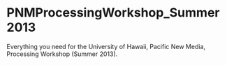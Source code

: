 PNMProcessingWorkshop_Summer2013
================================

Everything you need for the University of Hawaii, Pacific New Media, Processing Workshop (Summer 2013).

